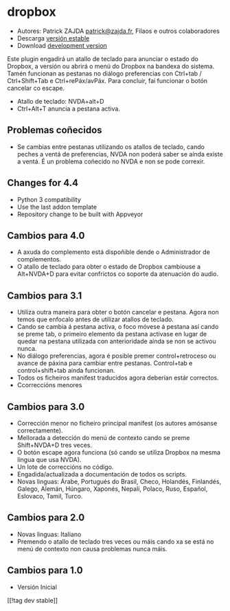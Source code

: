 # dropbox #

* Autores: Patrick ZAJDA <patrick@zajda.fr>, Filaos e outros colaboradores
* Descarga [versión estable][1]
* Download [development version][2]

Este plugin engadirá un atallo de teclado para anunciar o estado do Dropbox,
a versión ou abrirá o menú do Dropbox na bandexa do sistema.  Tamén
funcionan as pestanas no diálogo preferencias con Ctrl+tab / Ctrl+Shift+Tab
e Ctrl+rePáx/avPáx.  Para concluir, fai funcionar o botón cancelar co
escape.

* Atallo de teclado: NVDA+alt+D
* Ctrl+Alt+T anuncia a pestana activa.

## Problemas coñecidos ##

* Se cambias entre pestanas utilizando os atallos de teclado, cando peches a ventá de preferencias, NVDA non poderá saber se aínda existe a ventá.
É un problema coñecido no NVDA e non se pode correxir.


## Changes for 4.4 ##

* Python 3 compatibility
* Use the last addon template
* Repository change to be built with Appveyor

## Cambios para 4.0 ##

* A axuda do complemento está dispoñible dende o Administrador de
  complementos.
* O atallo de teclado para obter o estado de Dropbox cambiouse a Alt+NVDA+D
  para evitar confrictos co soporte da atenuación do audio.

## Cambios para 3.1 ##

* Utiliza outra maneira para obter o botón cancelar e pestana. Agora non
  temos que enfocalo antes de utilizar atallos de teclado.
* Cando se cambia á pestana activa, o foco móvese á pestana así cando se
  preme tab, o primeiro elemento da pestana actívase en lugar de quedar na
  pestana utilizada con anterioridade aínda se non se activou nunca.
* No diálogo preferencias, agora é posible premer control+retroceso ou
  avance de páxina para cambiar entre pestanas. Control+tab e
  control+shift+tab aínda funcionan.
* Todos os ficheiros manifest traducidos agora deberían estár correctos.
* Ccorreccións menores

## Cambios para 3.0 ##

* Corrección menor no ficheiro principal manifest (os autores amósanse
  correctamente).
* Mellorada a detección do menú de contexto cando se preme Shift+NVDA+D tres
  veces.
* O botón escape agora funciona (só cando se utiliza Dropbox na mesma lingua
  que usa NVDA).
* Un lote de correccións no código.
* Engadida/actualizada a documentación de todos os scripts.
* Novas linguas: Árabe, Portugués do Brasil, Checo, Holandés, Finlandés,
  Galego, Alemán, Húngaro, Xaponés, Nepalí, Polaco, Ruso, Español, Eslovaco,
  Tamil, Turco.

## Cambios para 2.0 ##

* Novas linguas: Italiano
* Premendo o atallo de teclado tres veces ou máis cando xa se está no menú
  de contexto non causa problemas nunca máis.

## Cambios para 1.0 ##

* Versión Inicial

[[!tag dev stable]]

[1]: https://addons.nvda-project.org/files/get.php?file=dx

[2]: https://addons.nvda-project.org/files/get.php?file=dx-dev
